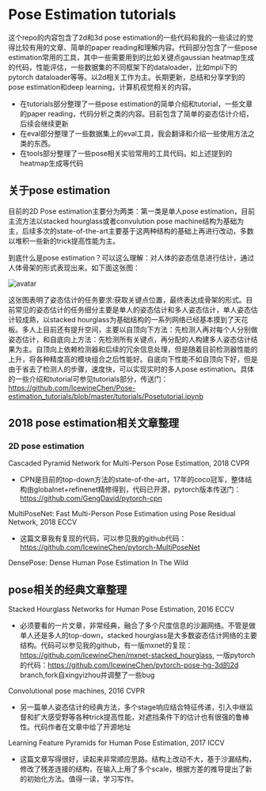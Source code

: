 # Pose Estimation tutorials

这个repo的内容包含了2d和3d pose estimation的一些代码和我的一些读过的觉得比较有用的文章、简单的paper reading和理解内容。代码部分包含了一些pose estimation常用的工具，其中一些需要用到的比如关键点gaussian heatmap生成的代码，性能评估，一些数据集的不同框架下的dataloader，比如mpii下的pytorch dataloader等等。以2d相关工作为主。长期更新，总结和分享学到的pose estimation和deep learning，计算机视觉相关的内容。

- 在tutorials部分整理了一些pose estimation的简单介绍和tutorial，一些文章的paper reading，代码分析之类的内容。目前包含了简单的姿态估计介绍，后续会继续更新
- 在eval部分整理了一些数据集上的eval工具，我会翻译和介绍一些使用方法之类的东西。
- 在tools部分整理了一些pose相关实验常用的工具代码。如上述提到的heatmap生成等代码
 
## 关于pose estimation
目前的2D Pose estimation主要分为两类：第一类是单人pose estimation，目前主流方法以stacked hourglass或者convulution pose machine结构为基础为主，后续多次的state-of-the-art主要基于这两种结构的基础上再进行改动，多数以堆积一些新的trick提高性能为主。

到底什么是pose estimation？可以这么理解：对人体的姿态信息进行估计，通过人体骨架的形式表现出来。如下面这张图：

![avatar](https://camo.githubusercontent.com/fe6a3425203fd42bb3c21feb54ed6117e8449fcb/68747470733a2f2f6769746875622e636f6d2f434d552d5065726365707475616c2d436f6d707574696e672d4c61622f6f70656e706f73652f7261772f6d61737465722f646f632f6d656469612f6b6579706f696e74735f706f73655f31382e706e67)

这张图表明了姿态估计的任务要求:获取关键点位置，最终表达成骨架的形式。目前常见的姿态估计的任务细分主要是单人的姿态估计和多人姿态估计，单人姿态估计较成熟，以stacked hourglass为基础结构的一系列网络已经基本摸到了天花板。多人上目前还有提升空间，主要以自顶向下方法：先检测人再对每个人分别做姿态估计，和自底向上方法：先检测所有关键点，再分配的人构建多人姿态估计结果为主。自顶向上依赖检测器和后续的冗余信息处理，但是随着目前检测器性能的上升，将各种精度高的模块组合之后性能好。自底向下性能不如自顶向下好，但是由于省去了检测人的步骤，速度快，可以实现实时的多人pose estimation。具体的一些介绍和tutorial可参见tutorials部分，传送门：https://github.com/IcewineChen/Pose-estimation_tutorials/blob/master/tutorials/Posetutorial.ipynb

## 2018 pose estimation相关文章整理

### 2D pose estimation
Cascaded Pyramid Network for Multi-Person Pose Estimation, 2018 CVPR
- CPN是目前的top-down方法的state-of-the-art，17年的coco冠军，整体结构由globalnet+refinenet精修得到，代码已开源，pytorch版本传送门：https://github.com/GengDavid/pytorch-cpn

MultiPoseNet: Fast Multi-Person Pose Estimation using Pose Residual Network, 2018 ECCV 
- 这篇文章我有复现的代码，可以参见我的github代码：https://github.com/IcewineChen/pytorch-MultiPoseNet

DensePose: Dense Human Pose Estimation In The Wild

## pose相关的经典文章整理
Stacked Hourglass Networks for Human Pose Estimation, 2016 ECCV
- 必须要看的一片文章，非常经典，融合了多个尺度信息的沙漏网络。不管是做单人还是多人的top-down，stacked hourglass是大多数姿态估计网络的主要结构。代码可以参见我的github，有一版mxnet的复现：https://github.com/IcewineChen/mxnet-stacked_hourglass, 一版pytorch的代码：https://github.com/IcewineChen/pytorch-pose-hg-3d的2d branch,fork自xingyizhou并调整了一些bug

Convolutional pose machines, 2016 CVPR
- 另一篇单人姿态估计的经典方法，多个stage响应结合特征传递，引入中继监督和扩大感受野等各种trick提高性能，对遮挡条件下的估计也有很强的鲁棒性。代码作者在文章中给了开源地址

Learning Feature Pyramids for Human Pose Estimation, 2017 ICCV
- 这篇文章写得很好，读起来非常顺应思路。结构上改动不大，基于沙漏结构，修改了残差连接的结构，在输入上用了多个scale，根据方差的推导提出了新的初始化方法。值得一读，学习写作。






